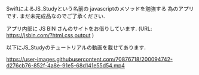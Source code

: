 SwiftによるJS_Studyという名前の javascriptのメソッドを勉強する 為のアプリです.
まだ未完成品なのでご了承ください.

アプリ内部に JS BIN さんのサイトをお借りしています. (URL: https://jsbin.com/?html,css,output )


以下にJS_Studyのチュートリアルの動画を載せてあります.


https://user-images.githubusercontent.com/70876718/200094742-d276cb76-852f-4a8e-91e5-68d141e55d54.mp4
